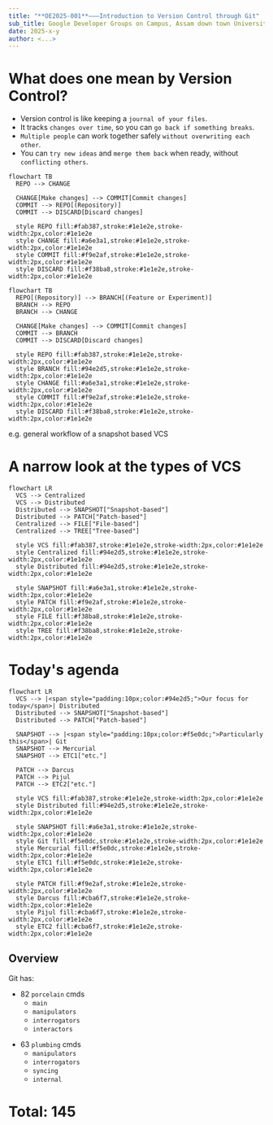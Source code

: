 ```yaml
---
title: "**OE2025-001**———Introduction to Version Control through Git"
sub_title: Google Developer Groups on Campus, Assam down town University
date: 2025-x-y
author: <...>
---
```


# What does one mean by Version Control?

- Version control is like keeping a `journal of your files`.
- It tracks `changes over time`, so you can `go back if something breaks`.
- `Multiple people` can work together safely `without overwriting each other`.
- You can `try new ideas` and `merge them back` when ready, without
  `conflicting
  others`.

<!-- new_line -->
<!-- column_layout: [1, 1] -->
<!-- column: 0 -->

```mermaid +render
flowchart TB
  REPO --> CHANGE

  CHANGE[Make changes] --> COMMIT[Commit changes]
  COMMIT --> REPO[(Repository)]
  COMMIT --> DISCARD[Discard changes]

  style REPO fill:#fab387,stroke:#1e1e2e,stroke-width:2px,color:#1e1e2e
  style CHANGE fill:#a6e3a1,stroke:#1e1e2e,stroke-width:2px,color:#1e1e2e
  style COMMIT fill:#f9e2af,stroke:#1e1e2e,stroke-width:2px,color:#1e1e2e
  style DISCARD fill:#f38ba8,stroke:#1e1e2e,stroke-width:2px,color:#1e1e2e
```

<!-- column: 1 -->

```mermaid +render
flowchart TB
  REPO[(Repository)] --> BRANCH[(Feature or Experiment)]
  BRANCH --> REPO
  BRANCH --> CHANGE

  CHANGE[Make changes] --> COMMIT[Commit changes]
  COMMIT --> BRANCH
  COMMIT --> DISCARD[Discard changes]

  style REPO fill:#fab387,stroke:#1e1e2e,stroke-width:2px,color:#1e1e2e
  style BRANCH fill:#94e2d5,stroke:#1e1e2e,stroke-width:2px,color:#1e1e2e
  style CHANGE fill:#a6e3a1,stroke:#1e1e2e,stroke-width:2px,color:#1e1e2e
  style COMMIT fill:#f9e2af,stroke:#1e1e2e,stroke-width:2px,color:#1e1e2e
  style DISCARD fill:#f38ba8,stroke:#1e1e2e,stroke-width:2px,color:#1e1e2e
```

<!-- reset_layout -->
<!-- alignment: center -->

e.g. general workflow of a snapshot based VCS

<!-- end_slide -->

# A narrow look at the types of VCS

```mermaid +render
flowchart LR
  VCS --> Centralized
  VCS --> Distributed
  Distributed --> SNAPSHOT["Snapshot-based"]
  Distributed --> PATCH["Patch-based"]
  Centralized --> FILE["File-based"]
  Centralized --> TREE["Tree-based"]

  style VCS fill:#fab387,stroke:#1e1e2e,stroke-width:2px,color:#1e1e2e
  style Centralized fill:#94e2d5,stroke:#1e1e2e,stroke-width:2px,color:#1e1e2e
  style Distributed fill:#94e2d5,stroke:#1e1e2e,stroke-width:2px,color:#1e1e2e

  style SNAPSHOT fill:#a6e3a1,stroke:#1e1e2e,stroke-width:2px,color:#1e1e2e
  style PATCH fill:#f9e2af,stroke:#1e1e2e,stroke-width:2px,color:#1e1e2e
  style FILE fill:#f38ba8,stroke:#1e1e2e,stroke-width:2px,color:#1e1e2e
  style TREE fill:#f38ba8,stroke:#1e1e2e,stroke-width:2px,color:#1e1e2e
```

<!-- end_slide -->
<!-- column_layout: [7, 3] -->
<!-- column: 0 -->

# Today's agenda

<!-- new_lines: 2 -->

```mermaid +render
flowchart LR
  VCS --> |<span style="padding:10px;color:#94e2d5;">Our focus for today</span>| Distributed
  Distributed --> SNAPSHOT["Snapshot-based"]
  Distributed --> PATCH["Patch-based"]

  SNAPSHOT --> |<span style="padding:10px;color:#f5e0dc;">Particularly this</span>| Git
  SNAPSHOT --> Mercurial
  SNAPSHOT --> ETC1["etc."]

  PATCH --> Darcus
  PATCH --> Pijul
  PATCH --> ETC2["etc."]

  style VCS fill:#fab387,stroke:#1e1e2e,stroke-width:2px,color:#1e1e2e
  style Distributed fill:#94e2d5,stroke:#1e1e2e,stroke-width:2px,color:#1e1e2e

  style SNAPSHOT fill:#a6e3a1,stroke:#1e1e2e,stroke-width:2px,color:#1e1e2e
  style Git fill:#f5e0dc,stroke:#1e1e2e,stroke-width:2px,color:#1e1e2e
  style Mercurial fill:#f5e0dc,stroke:#1e1e2e,stroke-width:2px,color:#1e1e2e
  style ETC1 fill:#f5e0dc,stroke:#1e1e2e,stroke-width:2px,color:#1e1e2e

  style PATCH fill:#f9e2af,stroke:#1e1e2e,stroke-width:2px,color:#1e1e2e
  style Darcus fill:#cba6f7,stroke:#1e1e2e,stroke-width:2px,color:#1e1e2e
  style Pijul fill:#cba6f7,stroke:#1e1e2e,stroke-width:2px,color:#1e1e2e
  style ETC2 fill:#cba6f7,stroke:#1e1e2e,stroke-width:2px,color:#1e1e2e
```

<!-- pause -->
<!-- column: 1 -->
<!-- new_lines: 5 -->

## Overview

<!-- pause -->

Git has:

<!-- incremental_lists: true -->

- 82 `porcelain` cmds
  - `main`
  - `manipulators`
  - `interrogators`
  - `interactors`

<!-- new_line -->

- 63 `plumbing` cmds
  - `manipulators`
  - `interrogators`
  - `syncing`
  - `internal`

<!-- incremental_lists: false -->
<!-- new_line -->

# Total: 145
